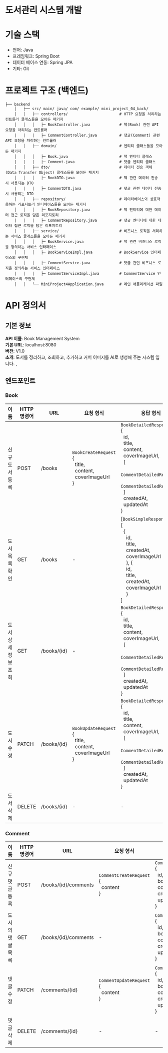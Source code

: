 # 도서관리 시스템 개발 

# 기술 스택 
* 언어: Java
* 프레임워크: Spring Boot
* 데이터 베이스 연동: Spring JPA
* 기타: Git

# 프로젝트 구조 (백엔드) 
```text
├── backend
    │   ├── src/ main/ java/ com/ example/ mini_project_04_back/
    │   │   ├── controllers/                       # HTTP 요청을 처리하는 컨트롤러 클래스들을 모아둔 패키지
    │   │   │   ├─ BookController.java             # 책(Book) 관련 API 요청을 처리하는 컨트롤러
    |   |   |   ├─ CommentController.java          # 댓글(Comment) 관련 API 요청을 처리하는 컨트롤러
    │   │   ├── domain/                            # 엔티티 클래스들을 모아둔 패키지 
    │   │   │   ├─ Book.java                       # 책 엔티티 클래스 
    |   |   |   ├─ Comment.java                    # 댓글 엔티티 클래스
    │   │   ├── dto/                               # 데이터 전송 객체(Data Transfer Object) 클래스들을 모아둔 패키지
    │   │   │   ├─ BookDTO.java                    # 책 관련 데이터 전송 시 사용되는 DTO
    |   |   |   ├─ CommentDTO.java                 # 댓글 관련 데이터 전송 시 사용되는 DTO
    │   │   ├── repository/                        # 데이터베이스와 상호작용하는 리포지토리 인터페이스들을 모아둔 패키지
    │   │   │   ├─ BookRepository.java             # 책 엔티티에 대한 데이터 접근 로직을 담은 리포지토리
    |   |   |   ├─ CommentRepository.java          # 댓긓 엔티티에 대한 데이터 접근 로직을 담은 리포지토리
    │   │   ├── service/                           # 비즈니스 로직을 처리하는 서비스 클래스들을 모아둔 패키지
    │   │   │   ├─ BookService.java                # 책 관련 비즈니스 로직을 정의하는 서비스 인터페이스
    │   │   │   ├─ BookServiceImpl.java            # BookService 인터페이스의 구현체
    │   │   │   ├─ CommentService.java             # 댓글 관련 비즈니스 로직을 정의하는 서비스 인터페이스
    |   |   |   ├─ CommentServiceImpl.java         # CommentService 인터페이스의 구현체
    │   │   └── MiniProject4Application.java       # 메인 애플리케이션 파일
```
# API 정의서
## 기본 정보
**API 이름**: Book Management System <br>
**기본 URL**: localhost:8080 <br>
**버전**: V1.0 <br>
**소개**: 도서를 정리하고, 조회하고, 추가하고 커버 이미지를 AI로 생성해 주는 시스템 입니다.
,
## 엔드포인트
### Book 
| 이름 | HTTP 명령어 | URL | 요청 형식 | 응답 형식 |
| --- | --- | --- | --- | --- |
| 신규 도서 등록 | POST | /books | `BookCreateRequest`<br> { <br> &nbsp; title, <br> &nbsp; content, <br> &nbsp; coverImageUrl <br>} | `BookDetailedResponse` <br> { <br> &nbsp; id, <br> &nbsp; title, <br> &nbsp; content, <br> &nbsp; coverImageUrl, <br> &nbsp; [ <br> &nbsp; &nbsp; `CommentDetailedResponse`, <br> &nbsp; &nbsp; `CommentDetailedResponse` <br> &nbsp; ] <br> &nbsp;  createdAt,<br> &nbsp; updatedAt <br> }  |
| 도서 목록 확인 | GET | /books | - | [`BookSimpleResponse`] <br> [ <br> &nbsp; { <br> &nbsp; &nbsp; id, <br> &nbsp; &nbsp; title, <br> &nbsp; &nbsp; createdAt, <br> &nbsp; &nbsp; coverImageUrl  <br> &nbsp; &nbsp; }, { <br> &nbsp; &nbsp; id, <br> &nbsp; &nbsp; title, <br> &nbsp; &nbsp; createdAt, <br> &nbsp; &nbsp; coverImageUrl  <br> &nbsp; &nbsp; } <br> ] |
| 도서 상세 정보 조회 | GET | /books/{id} | - | `BookDetailedResponse` <br> { <br> &nbsp; id, <br> &nbsp; title, <br> &nbsp; content, <br> &nbsp; coverImageUrl, <br> &nbsp; [ <br> &nbsp; &nbsp; `CommentDetailedResponse`, <br> &nbsp; &nbsp; `CommentDetailedResponse` <br> &nbsp; ] <br> &nbsp;  createdAt,<br> &nbsp; updatedAt <br> }  |
| 도서 수정 | PATCH | /books/{id} | `BookUpdateRequest` <br> { <br> &nbsp; title, <br> &nbsp; content, <br> &nbsp; coverImageUrl <br> } | `BookDetailedResponse` <br> { <br> &nbsp; id, <br> &nbsp; title, <br> &nbsp; content, <br> &nbsp; coverImageUrl, <br> &nbsp; [ <br> &nbsp; &nbsp; `CommentDetailedResponse`, <br> &nbsp; &nbsp; `CommentDetailedResponse` <br> &nbsp; ] <br> &nbsp;  createdAt,<br> &nbsp; updatedAt <br> } |
| 도서 삭제 | DELETE | /books/{id} | - | - |

### Comment
| 이름 | HTTP 명령어 | URL | 요청 형식 | 응답 형식 |
| --- | --- | --- | --- | --- |
| 신규 댓글 등록 | POST | /books/{id}/comments | `CommentCreateRequest` <br> { <br> &nbsp; content <br> } | `CommentDetailedResponse` <br> { <br> &nbsp; id, <br> &nbsp; bookId, <br> &nbsp; content,<br> &nbsp; createdAt, <br> &nbsp; updatedAt <br>} |
| 도서의 댓글 목록 | GET | /books/{id}/comments | - | `CommentDetailedResponse` <br> { <br> &nbsp; id, <br> &nbsp; bookId, <br> &nbsp; content,<br> &nbsp; createdAt, <br> &nbsp; updatedAt <br>} |
| 댓글 수정 | PATCH | /comments/{id} | `CommentUpdateRequest`<br> { <br> &nbsp; content <br> } | `CommentDetailedResponse` <br> { <br> &nbsp; id, <br> &nbsp; bookId, <br> &nbsp; content,<br> &nbsp; createdAt, <br> &nbsp; updatedAt <br>} |
| 댓글 삭제 | DELETE | /comments/{id} | - | - |
